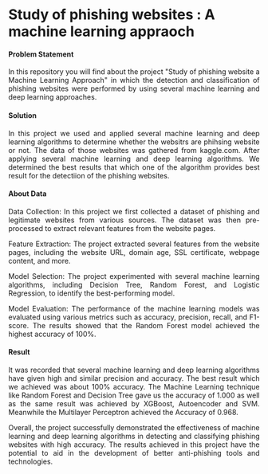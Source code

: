 # Study of phishing websites : A machine learning appraoch

#### Problem Statement
<p align = "justify">In this repository you will find about the project "Study of phishing website a Machine Learning Approach" in which the detection and classification of phishing websites were performed by using several machine learning and deep learning approaches.</p>

#### Solution
<p align = "justify">In this project we used and applied several machine learning and deep learning algorithms to determine whether the websitrs are phihsing website or not. The data of those websites was gathered from kaggle.com. After applying several machine learning and deep learning algorithms. We determined the best results that which one of the algorithm provides best result for the detectiion of the phishing websites.</p>

#### About Data
<p align = "justify">Data Collection: In this project we first collected a dataset of phishing and legitimate websites from various sources. The dataset was then pre-processed to extract relevant features from the website pages.</p>

<p align = "justify">Feature Extraction: The project extracted several features from the website pages, including the website URL, domain age, SSL certificate, webpage content, and more.</p>

<p align = "justify">Model Selection: The project experimented with several machine learning algorithms, including Decision Tree, Random Forest, and Logistic Regression, to identify the best-performing model.</p>

<p align = "justify">Model Evaluation: The performance of the machine learning models was evaluated using various metrics such as accuracy, precision, recall, and F1-score. The results showed that the Random Forest model achieved the highest accuracy of 100%.</p>

#### Result 
<p align = "justify">It was recorded that several machine learning and deep learning algorithms have given high and similar precision and accuracy. The best result which we achieved was about 100% accuracy. The Machine Learning technique like Random Forest and Decision Tree gave us the accuracy of 1.000 as well as the same result was achieved by XGBoost, Autoencoder and SVM. Meanwhile the Multilayer Perceptron achieved the Accuracy of 0.968.</p>

<p align = "justify">Overall, the project successfully demonstrated the effectiveness of machine learning and deep learning algorithms in detecting and classifying phishing websites with high accuracy. The results achieved in this project have the potential to aid in the development of better anti-phishing tools and technologies.</p>
